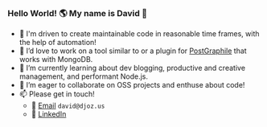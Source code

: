### Hello World! 🌎 My name is David 👋

- 🤖 I'm driven to create maintainable code in reasonable time frames, with the help of automation!
- 🔭 I’d love to work on a tool similar to or a plugin for [PostGraphile](https://www.graphile.org/postgraphile/) that works with MongoDB.
- 🌱 I’m currently learning about dev blogging, productive and creative management, and performant Node.js.
- 👯 I’m eager to collaborate on OSS projects and enthuse about code!
- 📫 Please get in touch!
  - 📧 [Email](mailto:david@djoz.us) `david@djoz.us`
  - 🏢 [LinkedIn](https://www.linkedin.com/in/djoz/)
<!--
**Unit2795/Unit2795** is a ✨ _special_ ✨ repository because its `README.md` (this file) appears on your GitHub profile.

Here are some ideas to get you started:

- 🔭 I’m currently working on ...
- 🌱 I’m currently learning ...
- 👯 I’m looking to collaborate on ...
- 🤔 I’m looking for help with ...
- 💬 Ask me about ...
- 📫 How to reach me: ...
 ...
- ⚡ Fun fact: ...
-->
